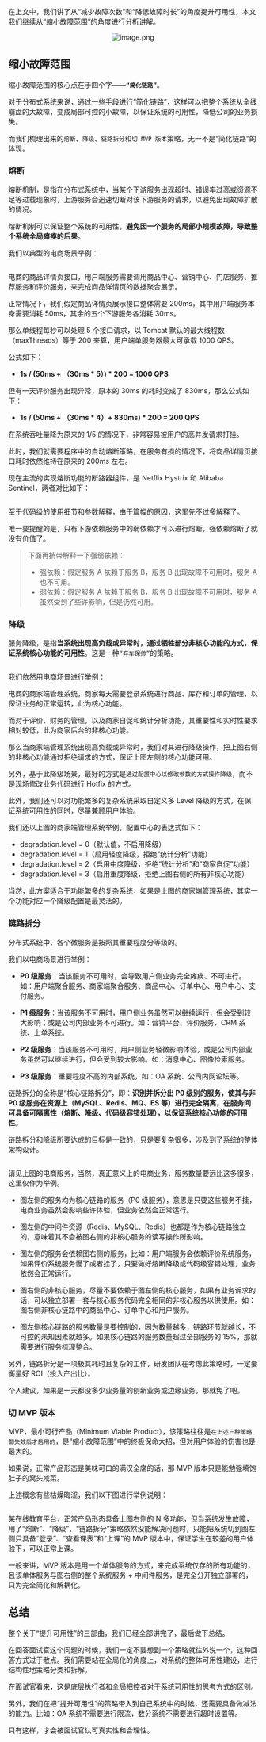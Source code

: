 在上文中，我们讲了从“减少故障次数”和“降低故障时长”的角度提升可用性，本文我们继续从“缩小故障范围”的角度进行分析讲解。


<p align=center><img src="https://p3-juejin.byteimg.com/tos-cn-i-k3u1fbpfcp/8f4f43890d8e4bd7a7c525f5ed87dcbe~tplv-k3u1fbpfcp-jj-mark:0:0:0:0:q75.image#?w=1117&h=512&s=85416&e=png&b=fffbfb" alt="image.png"  /></p>




## 缩小故障范围


缩小故障范围的核心点在于四个字——**`“简化链路”`**。

对于分布式系统来说，通过一些手段进行“简化链路”，这样可以把整个系统从全线崩盘的大故障，变成局部可控的小故障，以保证系统的可用性，降低公司的业务损失。

而我们梳理出来的`熔断`、`降级`、`链路拆分`和`切 MVP 版本`策略，无一不是“简化链路”的体现。




### 熔断

熔断机制，是指在分布式系统中，当某个下游服务出现超时、错误率过高或资源不足等过载现象时，上游服务会迅速切断对该下游服务的请求，以避免出现故障扩散的情况。

熔断机制可以保证整个系统的可用性，**避免因一个服务的局部小规模故障，导致整个系统全局瘫痪的后果**。

我们以典型的电商场景举例：



<p align=center><img src="https://p3-juejin.byteimg.com/tos-cn-i-k3u1fbpfcp/bbaba9bc98e54adb8d74a2cd9b336ef1~tplv-k3u1fbpfcp-jj-mark:0:0:0:0:q75.image#?w=720&h=391&s=19286&e=webp&b=ffffff" alt=""  /></p>



电商的商品详情页接口，用户端服务需要调用商品中心、营销中心、门店服务、推荐服务和评价服务，来完成商品详情页的数据聚合展示。

正常情况下，我们假定商品详情页展示接口整体需要 200ms，其中用户端服务本身需要消耗 50ms，其余的五个下游服务各消耗 30ms。

那么单线程每秒可以处理 5 个接口请求，以 Tomcat 默认的最大线程数（maxThreads）等于 200 来算，用户端单服务器最大可承载 1000 QPS。

公式如下：

- **1s / (50ms + （30ms * 5）) * 200 = 1000 QPS**

但有一天评价服务出现异常，原本的 30ms 的耗时变成了 830ms，那么公式如下：

- **1s / (50ms + （30ms * 4）+ 830ms) * 200 = 200 QPS**

在系统吞吐量降为原来的 1/5 的情况下，非常容易被用户的高并发请求打挂。

此时，我们就需要程序中的自动熔断策略，在服务有损的情况下，将商品详情页接口耗时依然维持在原来的 200ms 左右。

现在主流的实现熔断功能的断路器组件，是 Netflix Hystrix 和 Alibaba Sentinel，两者对比如下：

<p align=center><img src="https://p3-juejin.byteimg.com/tos-cn-i-k3u1fbpfcp/e5894739b7d44f7c9dbb54a462cb6d96~tplv-k3u1fbpfcp-jj-mark:0:0:0:0:q75.image#?w=657&h=349&s=92546&e=png&b=fcfcfc" alt=""  /></p>



至于代码级的使用细节和参数解释，由于篇幅的原因，这里先不过多解释了。

唯一要提醒的是，只有下游依赖服务中的弱依赖才可以进行熔断，强依赖熔断了就没有价值了。

> 下面再捎带解释一下强弱依赖：
> 
> -   强依赖：假定服务 A 依赖于服务 B，服务 B 出现故障不可用时，服务 A 也不可用。
> -   弱依赖：假定服务 A 依赖于服务 B，服务 B 出现故障不可用时，服务 A 虽然受到了些许影响，但是仍然可用。




### 降级

服务降级，是指**当系统出现高负载或异常时，通过牺牲部分非核心功能的方式，保证系统核心功能的可用性**。这是一种`“弃车保帅”`的策略。

<p align=center><img src="https://p3-juejin.byteimg.com/tos-cn-i-k3u1fbpfcp/86ba2347febd4a578a3311975999a78f~tplv-k3u1fbpfcp-jj-mark:0:0:0:0:q75.image#?w=630&h=404&s=47779&e=png&b=ffffff" alt=""  /></p>


我们依然用电商场景进行举例：

电商的商家端管理系统，商家每天需要登录系统进行商品、库存和订单的管理，以保证业务的正常运转，此为核心功能。

而对于评价、财务的管理，以及商家自促和统计分析功能，其重要性和实时性要求相对较低，此为商家后台的非核心功能。

那么当商家端管理系统出现高负载或异常时，我们对其进行降级操作，把上图右侧的非核心功能通过拒绝请求的方式，保证上图左侧的核心功能可用。

另外，基于此降级场景，最好的方式是`通过配置中心以修改参数的方式操作降级`，而不是现场修改业务代码进行 Hotfix 的方式。

此外，我们还可以对功能繁多的复杂系统采取自定义多 Level 降级的方式，在保证系统可用性的同时，尽量兼顾用户体验。

我们还以上图的商家端管理系统举例，配置中心的表达式如下：

-   degradation.level = 0（默认值，不启用降级）
-   degradation.level = 1（启用轻度降级，拒绝“统计分析”功能）
-   degradation.level = 2（启用中度降级，拒绝“统计分析”和“商家自促”功能）
-   degradation.level = 3（启用重度降级，拒绝上图右侧的所有非核心功能）

当然，此方案适合于功能繁多的复杂系统，如果是上图的商家端管理系统，其实一个功能对应一个降级配置是最灵活的。




### 链路拆分

分布式系统中，各个微服务是按照其重要程度分等级的。

我们以电商场景进行举例：

- **P0 级服务**：当该服务不可用时，会导致用户侧业务完全瘫痪、不可进行。如：用户端聚合服务、商家端聚合服务、商品中心、订单中心、用户中心、支付服务。 

- **P1 级服务**：当该服务不可用时，用户侧业务虽然可以继续运行，但会受到较大影响；或是公司内部业务不可进行。如：营销平台、评价服务、CRM 系统、上单系统。 

- **P2 级服务**：当该服务不可用时，用户侧业务轻微影响体验，或是公司内部业务虽然可以继续进行，但会受到较大影响。如：消息中心、图像检索服务。 

- **P3 级服务**：重要程度不高的内部系统，如：OA 系统、公司内网论坛等。

链路拆分的全称是“核心链路拆分”，即：**识别并拆分出 P0 级别的服务，使其与非 P0 级服务在资源上（MySQL、Redis、MQ、ES 等）进行完全隔离，在服务间可具备可隔离性（熔断、降级、代码级容错处理），以保证系统核心功能的可用性**。


链路拆分和降级所要达成的目标是一致的，只是要复杂很多，涉及到了系统的整体架构设计。

<p align=center><img src="https://p3-juejin.byteimg.com/tos-cn-i-k3u1fbpfcp/c551cb8e77be4b8cb6e9aed5b01653e7~tplv-k3u1fbpfcp-jj-mark:0:0:0:0:q75.image#?w=720&h=401&s=32374&e=webp&b=fefdfd" alt=""  /></p>


请见上图的电商服务，当然，真正意义上的电商业务，服务数量要远比这多很多，这里仅作为举例。

- 图左侧的服务均为核心链路的服务（P0 级服务），意思是只要这些服务不挂，电商业务虽然会影响些许体验，但业务依然会正常运行。

- 图左侧的中间件资源（Redis、MySQL、Redis）也都是作为核心链路独立的，意味着其不会被图右侧的非核心服务的读写操作所影响。

- 图左侧的服务会依赖图右侧的服务，比如：用户端服务会依赖评价系统服务，如果评价系统服务慢了或者挂了，只要做好熔断降级或代码级容错处理，业务依然会正常运行。

- 图右侧的非核心服务，尽量不要依赖于图左侧的核心服务，如果有业务诉求的话，可以独立部署一套与核心服务代码完全相同的非核心服务以供使用。如：图右侧非核心链路中的商品中心、订单中心和用户服务。

- 图左侧核心链路的服务数量是要控制的，因为数量越多，链路环节就越长，不可控的未知因素就越多。如果核心链路的服务数量超过全部服务的 15%，那就需要进行服务梳理整合。

另外，链路拆分是一项极其耗时且复杂的工作，研发团队在考虑此策略时，一定要衡量好 ROI（投入产出比）。

个人建议，如果是一天都没多少业务量的创新业务或边缘业务，那就免了吧。




### 切 MVP 版本

MVP，最小可行产品（Minimum Viable Product），该策略往往是`在上述三种策略都失效后才启用的`，是“缩小故障范围”中的终极保命大招，但对用户体验的伤害也是最大的。

如果说，正常产品形态是美味可口的满汉全席的话，那 MVP 版本只是能勉强填饱肚子的窝头咸菜。

上述概念有些枯燥晦涩，我们以下图进行举例说明：

<p align=center><img src="https://p3-juejin.byteimg.com/tos-cn-i-k3u1fbpfcp/fbf95219d2104a338f568f971b149bc5~tplv-k3u1fbpfcp-jj-mark:0:0:0:0:q75.image#?w=720&h=391&s=27156&e=webp&b=fefdfd" alt=""  /></p>



某在线教育平台，正常产品形态具备上图右侧的 N 多功能，但当系统发生故障，用了“熔断”、“降级”、“链路拆分”策略依然没能解决问题时，只能把系统切到图左侧只具备“登录”、“查看课表”和“上课”的 MVP 版本中，保证学生在较差的用户体验下，可以正常上课。

一般来讲，MVP 版本是用一个单体服务的方式，来完成系统仅存的所有功能的，且该单体服务与图右侧的整个系统服务 + 中间件服务，是完全分开独立部署的，只为完全简化和解耦化。



## 总结

整个关于“提升可用性”的三部曲，我们已经全部讲完了，最后做下总结。

在回答面试官这个问题的时候，我们一定不要想到一个策略就往外说一个，这种回答方式过于散点。我们需要站在全局化的角度上，对系统的整体可用性建设，进行结构性地策略分类和拆解。

在面试官看来，这是底层执行者和全局把控者对于系统可用性的思考方式的区别。

另外，我们在把“提升可用性”的策略带入到自己系统中的时候，还需要具备做减法的能力。比如：OA 系统不需要进行限流，数分系统不需要进行超时设置等。

只有这样，才会被面试官认可真实性和合理性。